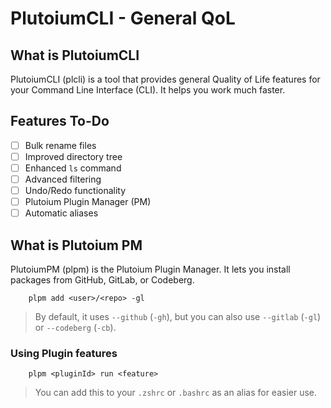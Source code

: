 # PlutoiumCLI - General QoL


## What is PlutoiumCLI
PlutoiumCLI (plcli) is a tool that provides general Quality of Life features for your Command Line Interface (CLI). It helps you work much faster.

## Features To-Do
- [ ] Bulk rename files
- [ ] Improved directory tree
- [ ] Enhanced `ls` command
- [ ] Advanced filtering
- [ ] Undo/Redo functionality
- [ ] Plutoium Plugin Manager (PM)
- [ ] Automatic aliases

## What is Plutoium PM 
PlutoiumPM (plpm) is the Plutoium Plugin Manager. It lets you install packages from GitHub, GitLab, or Codeberg.

```shell
    plpm add <user>/<repo> -gl
```
> By default, it uses `--github` (`-gh`), but you can also use `--gitlab` (`-gl`) or `--codeberg` (`-cb`).

### Using Plugin features

```shell
    plpm <pluginId> run <feature>
```
> You can add this to your `.zshrc` or `.bashrc` as an alias for easier use.

